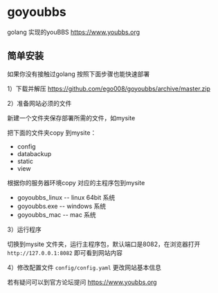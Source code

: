 # goyoubbs

golang 实现的youBBS https://www.youbbs.org

## 简单安装

如果你没有接触过golang 按照下面步骤也能快速部署

1）下载并解压 https://github.com/ego008/goyoubbs/archive/master.zip

2）准备网站必须的文件

新建一个文件夹保存部署所需的文件，如mysite

把下面的文件夹copy 到mysite：

- config
- databackup
- static
- view

根据你的服务器环境copy 对应的主程序包到mysite

- goyoubbs_linux -- linux 64bit 系统
- goyoubbs.exe   -- windows 系统
- goyoubbs_mac   -- mac 系统

3）运行程序

切换到mysite 文件夹，运行主程序包，默认端口是8082，在浏览器打开 `http://127.0.0.1:8082` 即可看到网站内容

4）修改配置文件 `config/config.yaml` 更改网站基本信息

若有疑问可以到官方论坛提问 https://www.youbbs.org





